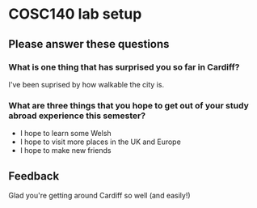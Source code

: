 # COSC140 lab setup

## Please answer these questions

### What is one thing that has surprised you so far in Cardiff?

I've been suprised by how walkable the city is.

### What are three things that you hope to get out of your study abroad experience this semester?

- I hope to learn some Welsh 
- I hope to visit more places in the UK and Europe
- I hope to make new friends

## Feedback

Glad you're getting around Cardiff so well (and easily!)

